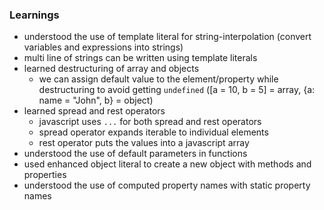 ### Learnings

- understood the use of template literal for string-interpolation (convert variables and expressions into strings)
- multi line of strings can be written using template literals
- learned destructuring of array and objects
    * we can assign default value to the element/property while destructuring to avoid getting `undefined` ([a = 10, b = 5] = array, {a: name = "John", b} = object)
- learned spread and rest operators
    * javascript uses `...` for both spread and rest operators
    * spread operator expands iterable to individual elements
    * rest operator puts the values into a javascript array
- understood the use of default parameters in functions
- used enhanced object literal to create a new object with methods and properties
- understood the use of computed property names with static property names